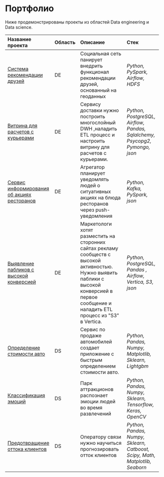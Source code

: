 # Портфолио

Ниже продемонстрированы проекты из областей Data engineering и Data science.

| Название проекта | Область | Описание | Стек | 
| :---------------------- | :---------------------- | :---------------------- | :---------------------- |
| [Система рекомендации друзей](DE_Data_Lake) | DE | Социальная сеть панирует внедрить функционал рекомендации друзей, основанный на геоданных | *Python, PySpark, Airflow, HDFS* |
| [Витрина для расчетов с курьерами](DE_DWH) | DE | Сервису доставки нужно построить многослойный DWH ,наладить ETL процесс и настроить витрину для расчетов с курьерами.  | *Python, PostgreSQL, Airflow, Pandas, Sqlalchemy, Psycopg2, Pymongo, json* |
| [Сервис информирования об акциях ресторанов](DE_Kafka) | DE | Агрегатор планирует уведомлять людей о ситуативных акциях на блюда ресторанов через push-уведомления | *Python, Kafka, PySpark, json* |
| [Выявление пабликов с высокой конверсией](DE_Vertica) | DE | Маркетологи хотят разместить на сторонних сайтах рекламу сообществ с высокой активностью. Нужно выявить паблики с высокой конверсией в первое сообщение и наладить ETL процесс из "S3" в Vertica. | *Python, PostgreSQL, Pandas , Airflow, Vertica, S3, json* |
| [Определение стоимости авто](DS_Auto) | DS | Сервис по продаже автомобилей создает приложение с быстрым определением стоимости авто. | *Python, Pandas, Numpy, Matplotlib, Sklearn, Lightgbm* |
| [Классификация эмоций](DS_Emotions_classification) | DS | Парк аттракционов распознает эмоции людей во время развлечений | *Python, Pandas, Numpy, Sklearn, Tensorflow, Keras, OpenCV* |
| [Предотвращение оттока клиентов](DS_Telecom) | DS | Оператору связи нужно научиться прогнозировать отток клиентов | *Python, Pandas, Numpy, Sklearn, Catboost, Scipy, Math, Matplotlib, Seaborn* |
